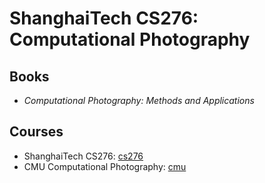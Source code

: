 # ShanghaiTech CS276: Computational Photography

## Books

- _Computational Photography: Methods and Applications_

## Courses

- ShanghaiTech CS276: [cs276](cs276)
- CMU Computational Photography: [cmu](cmu)